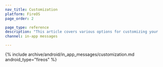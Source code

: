 ```yaml
---
nav_title: Customization
platform: FireOS
page_order: 2

page_type: reference
description: "This article covers various options for customizing your in-app messages."
channel: in-app messages

---
```


{% include archive/android/in_app_messages/customization.md android_type="fireos" %}
